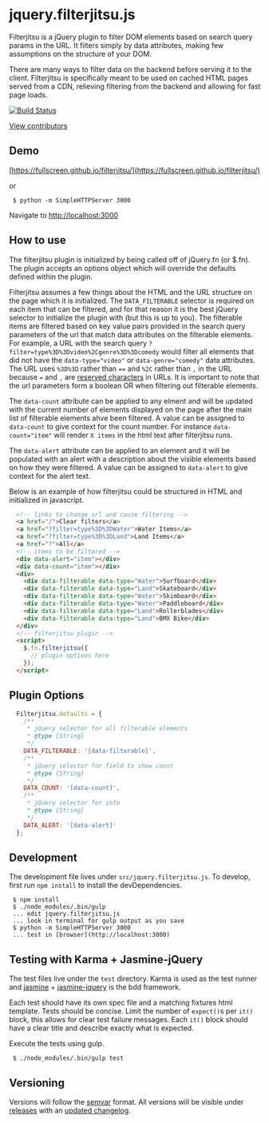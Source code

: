 # jquery.filterjitsu.js

Filterjitsu is a jQuery plugin to filter DOM elements based on search query params in the URL. It filters simply by data attributes, making few assumptions on the structure of your DOM.

There are many ways to filter data on the backend before serving it to the client. Filterjitsu is specifically meant to be used on cached HTML pages served from a CDN, relieving filtering from the backend and allowing for fast page loads.

[![Build Status](https://travis-ci.org/Fullscreen/filterjitsu.svg?branch=master)](https://travis-ci.org/Fullscreen/filterjitsu)

[View contributors](https://github.com/Fullscreen/filterjitsu/graphs/contributors)

## Demo
[https://fullscreen.github.io/filterjitsu/](https://fullscreen.github.io/filterjitsu/)

or

```shell
 $ python -m SimpleHTTPServer 3000
```
Navigate to [http://localhost:3000](http://localhost:3000)

## How to use
The filterjitsu plugin is initialized by being called off of jQuery.fn (or $.fn). The plugin
accepts an options object which will override the defaults defined within the plugin.

Filterjitsu assumes a few things about the HTML and the URL structure on the page which it is
initialized. The `DATA_FILTERABLE` selector is required on each item that can be filtered, and for
that reason it is the best jQuery selector to initialize the plugin with (but this is up to you).
The filterable items are filtered based on key value pairs provided in the search query parameters of
the url that match data attributes on the filterable elements. For example, a URL with the search
query `?filter=type%3D%3Dvideo%2Cgenre%3D%3Dcomedy` would filter all elements that did not have the `data-type="video"`
or `data-genre="comedy"` data attributes. The URL uses `%3D%3D` rather than `==` and `%2C` rather than `,`
in the URL because `=` and `,` are
[reserved characters](https://en.wikipedia.org/wiki/Percent-encoding#Types_of_URI_characters) in URLs.
It is important to note that the url parameters form a boolean OR when filtering out filterable elements.

The `data-count` attribute can be applied to any elment and will be updated with the current number
of elements displayed on the page after the main list of filterable elements ahve been filtered.
A value can be assigned to `data-count` to give context for the count number. For instance
`data-count="item"` will render `X items` in the html text after filterjitsu runs.

The `data-alert` attribute can be applied to an element and it will be populated with an alert with
a description about the visible elements based on how they were filtered. A value can be assigned to
`data-alert` to give context for the alert text.

Below is an example of how filterjitsu could be structured in HTML and initialized in javascript.
```html
  <!-- links to change url and cause filtering -->
  <a href="/">Clear filters</a>
  <a href="?filter=type%3D%3DWater">Water Items</a>
  <a href="?filter=type%3D%3DLand">Land Items</a>
  <a href="?">All</a>
  <!-- items to be filtered -->
  <div data-alert="item"></div>
  <div data-count="item"></div>
  <div>
    <div data-filterable data-type="Water">Surfboard</div>
    <div data-filterable data-type="Land">Skateboard</div>
    <div data-filterable data-type="Water">Skimboard</div>
    <div data-filterable data-type="Water">Paddleboard</div>
    <div data-filterable data-type="Land">Rollerblades</div>
    <div data-filterable data-type="Land">BMX Bike</div>
  </div>
  <!-- filterjitsu plugin -->
  <script>
    $.fn.filterjitsu({
      // plugin options here
    });
  </script>
```

## Plugin Options
```js
  Filterjitsu.defaults = {
    /**
     * jQuery selector for all filterable elements
     * @type {String}
     */
    DATA_FILTERABLE: '[data-filterable]',
    /**
     * jQuery selector for field to show count
     * @type {String}
     */
    DATA_COUNT: '[data-count]',
    /**
     * jQuery selector for info
     * @type {String}
     */
    DATA_ALERT: '[data-alert]'
  };
```

## Development
The development file lives under `src/jquery.filterjitsu.js`. To develop, first run `npm install` to
install the devDependencies.
```shell
 $ npm install
 $ ./node_modules/.bin/gulp
 ... edit jquery.filterjitsu.js
 ... look in terminal for gulp output as you save
 $ python -m SimpleHTTPServer 3000
 ... test in [browser](http://localhost:3000)
```

## Testing with Karma + Jasmine-jQuery
The test files live under the `test` directory. Karma is used as the test runner and
[jasmine](http://jasmine.github.io/) + [jasmine-jquery](https://github.com/velesin/jasmine-jquery)
is the bdd framework.

Each test should have its own spec file and a matching fixtures html template. Tests should be
concise. Limit the number of `expect()`s per `it()` block, this allows for clear test failure
messages. Each `it()` block should have a clear title and describe exactly what is expected.

Execute the tests using gulp.
```shell
 $ ./node_modules/.bin/gulp test
```

## Versioning
Versions will follow the [semvar](http://semver.org/) format. All versions will be visible under
[releases](https://github.com/Fullscreen/filterjitsu/releases) with an
[updated changelog](https://github.com/Fullscreen/filterjitsu/blob/master/CHANGELOG.md).
